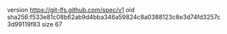 version https://git-lfs.github.com/spec/v1
oid sha256:f533e81c08b62ab9d4bba346a59824c8a0388123c8e3d74fd3257c3d99119f83
size 67
